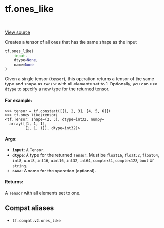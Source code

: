 <div itemscope itemtype="http://developers.google.com/ReferenceObject">
<meta itemprop="name" content="tf.ones_like" />
<meta itemprop="path" content="Stable" />
</div>

# tf.ones_like

<!-- Insert buttons and diff -->

<table class="tfo-notebook-buttons tfo-api" align="left">
</table>

<a target="_blank" href="/code/stable/tensorflow/python/ops/array_ops.py">View source</a>



Creates a tensor of all ones that has the same shape as the input.

``` python
tf.ones_like(
    input,
    dtype=None,
    name=None
)
```



<!-- Placeholder for "Used in" -->

Given a single tensor (`tensor`), this operation returns a tensor of the
same type and shape as `tensor` with all elements set to 1. Optionally,
you can use `dtype` to specify a new type for the returned tensor.

#### For example:



```
>>> tensor = tf.constant([[1, 2, 3], [4, 5, 6]])
>>> tf.ones_like(tensor)
<tf.Tensor: shape=(2, 3), dtype=int32, numpy=
  array([[1, 1, 1],
         [1, 1, 1]], dtype=int32)>
```

#### Args:


* <b>`input`</b>: A `Tensor`.
* <b>`dtype`</b>: A type for the returned `Tensor`. Must be `float16`, `float32`,
  `float64`, `int8`, `uint8`, `int16`, `uint16`, `int32`, `int64`,
  `complex64`, `complex128`, `bool` or `string`.
* <b>`name`</b>: A name for the operation (optional).


#### Returns:

A `Tensor` with all elements set to one.


## Compat aliases

* `tf.compat.v2.ones_like`


